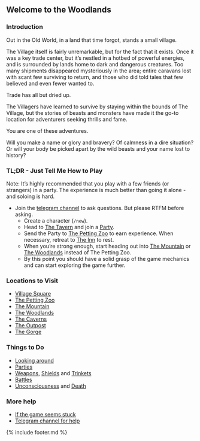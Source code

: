 ## Welcome to the Woodlands

### Introduction
Out in the Old World, in a land that time forgot, stands a small village.

The Village itself is fairly unremarkable, but for the fact that it exists. Once it was a key trade center, but
  it’s nestled in a hotbed of powerful energies, and is surrounded by lands home to dark and dangerous creatures. Too
  many shipments disappeared mysteriously in the area; entire caravans lost with scant few surviving to return, and
  those who did told tales that few believed and even fewer wanted to.

Trade has all but dried up.

The Villagers have learned to survive by staying within the bounds of The Village, but the stories of beasts and
  monsters have made it the go-to location for adventurers seeking thrills and fame.

You are one of these adventures.

Will you make a name or glory and bravery? Of calmness in a dire situation? Or will your body be picked apart by
  the wild beasts and your name lost to history?

### TL;DR - Just Tell Me How to Play
Note: It’s highly recommended that you play with a few friends (or strangers) in a party. The experience is much
  better than going it alone - and soloing is hard.

- Join the [telegram channel](https://t.me/woodlands_raven) to ask questions. But please RTFM before
    asking.
  - Create a character (`/new`).
  - Head to [The Tavern](locations/tavern/index.md) and join a [Party](parties.md).
  - Send the Party to [The Petting Zoo](locations/petting_zoo/index.md) to earn experience. When necessary, retreat to [The Inn](locations/inn/index.md) to rest.
  - When you’re strong enough, start heading out into [The Mountain](locations/mountain/index.md) or [The Woodlands](locations/woodlands/index.md) instead of The Petting Zoo.
  - By this point you should have a solid grasp of the game mechanics and can start exploring the game further.

### Locations to Visit

  - [Village Square](locations/village_square)
  - [The Petting Zoo](locations/petting_zoo/index.md)
  - [The Mountain](locations/mountain/index.md)
  - [The Woodlands](locations/woodlands)
  - [The Caverns](locations/cavern)
  - [The Outpost](locations/outpost/index.md)
  - [The Gorge](locations/gorge/index.md)

### Things to Do

  - [Looking around](look.md)
  - [Parties](parties.md)
  - [Weapons](items/weapons.md), [Shields](items/shields.md) and [Trinkets](items/trinkets.md) 
  - [Battles](battles.md)
  - [Unconsciousness](unconscious.md) and [Death](death.md)

### More help

  - [If the game seems stuck](stuck_game.md)
  - [Telegram channel for help](https://t.me/woodlands_raven)

{% include footer.md %}